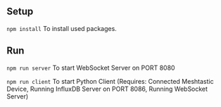 ## Setup

`npm install` To install used packages.

## Run

`npm run server` To start WebSocket Server on PORT 8080

`npm run client` To start Python Client (Requires: Connected Meshtastic Device, Running InfluxDB Server on PORT 8086, Running WebSocket Server)
